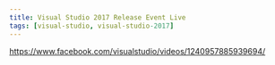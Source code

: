 ```yaml
---
title: Visual Studio 2017 Release Event Live
tags: [visual-studio, visual-studio-2017]
---
```


https://www.facebook.com/visualstudio/videos/1240957885939694/
